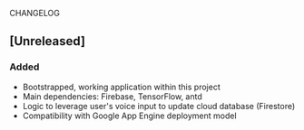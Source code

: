 CHANGELOG

## [Unreleased]
### Added
- Bootstrapped, working application within this project
- Main dependencies: Firebase, TensorFlow, antd
- Logic to leverage user's voice input to update cloud database (Firestore)
- Compatibility with Google App Engine deployment model
